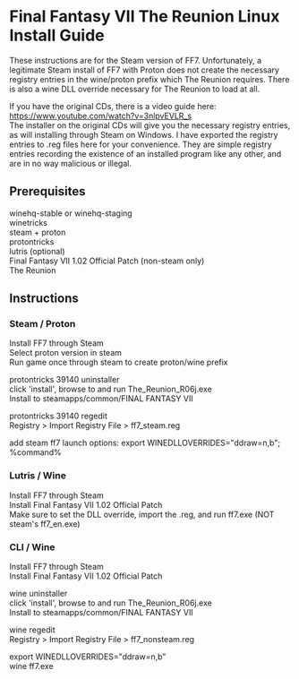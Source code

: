 # Final Fantasy VII The Reunion Linux Install Guide

These instructions are for the Steam version of FF7. Unfortunately, a legitimate Steam install of FF7 with Proton does not create the necessary registry entries in the wine/proton prefix which The Reunion requires. There is also a wine DLL override necessary for The Reunion to load at all.

If you have the original CDs, there is a video guide here: https://www.youtube.com/watch?v=3nlpvEVLR_s </br>
The installer on the original CDs will give you the necessary registry entries, as will installing through Steam on Windows. I have exported the registry entries to .reg files here for your convenience. They are simple registry entries recording the existence of an installed program like any other, and are in no way malicious or illegal.

## Prerequisites

winehq-stable or winehq-staging</br>
winetricks</br>
steam + proton</br>
protontricks</br>
lutris (optional)</br>
Final Fantasy VII 1.02 Official Patch (non-steam only)</br>
The Reunion</br>
	
## Instructions

### Steam / Proton

Install FF7 through Steam</br>
Select proton version in steam</br>
Run game once through steam to create proton/wine prefix</br>

protontricks 39140 uninstaller</br>
click 'install', browse to and run The_Reunion_R06j.exe</br>
Install to steamapps/common/FINAL FANTASY VII</br>

protontricks 39140 regedit</br>
Registry > Import Registry File > ff7_steam.reg</br>

add steam ff7 launch options: export WINEDLLOVERRIDES="ddraw=n,b"; %command%
  
### Lutris / Wine
Install FF7 through Steam</br>
Install Final Fantasy VII 1.02 Official Patch</br>
Make sure to set the DLL override, import the .reg, and run ff7.exe (NOT steam's ff7_en.exe)</br>
  
### CLI / Wine
Install FF7 through Steam</br>
Install Final Fantasy VII 1.02 Official Patch</br>

wine uninstaller</br>
click 'install', browse to and run The_Reunion_R06j.exe</br>
Install to steamapps/common/FINAL FANTASY VII</br>

wine regedit</br>
Registry > Import Registry File > ff7_nonsteam.reg</br>

export WINEDLLOVERRIDES="ddraw=n,b"</br>
wine ff7.exe</br>
